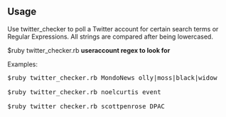 ## Usage

Use twitter_checker to poll a Twitter account for certain search terms or Regular Expressions. All strings are compared after being lowercased.

$ruby twitter_checker.rb __useraccount regex to look for__

Examples:
<pre>
$ruby twitter_checker.rb MondoNews olly|moss|black|widow

$ruby twitter_checker.rb noelcurtis event

$ruby twitter_checker.rb scottpenrose DPAC
</pre>